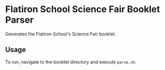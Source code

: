 Flatiron School Science Fair Booklet Parser
===========================================

Generates the Flatiron School's Science Fair booklet.

Usage
-----

To run, navigate to the booklet directory and execute `parse.sh`.